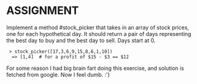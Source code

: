 # ASSIGNMENT

Implement a method #stock_picker that takes in an array of stock prices, one for each hypothetical day. It should return a pair of days representing the best day to buy and the best day to sell. Days start at 0.

```
 > stock_picker([17,3,6,9,15,8,6,1,10])
  => [1,4]  # for a profit of $15 - $3 == $12
```

For some reason I had big brain fart doing this exercise, and solution is fetched from google.
Now I feel dumb. :')
